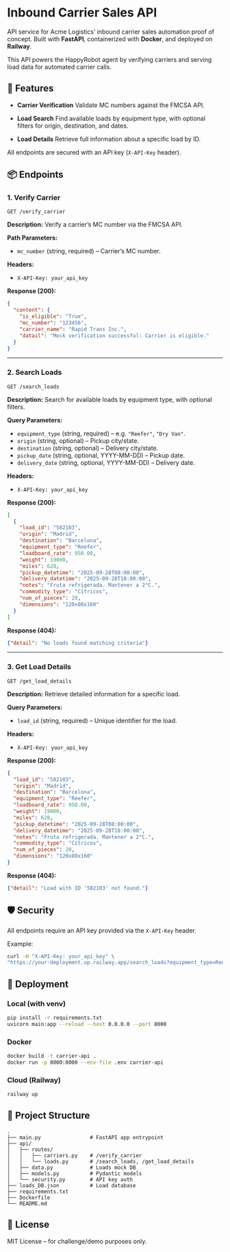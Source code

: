 # Inbound Carrier Sales API

API service for Acme Logistics’ inbound carrier sales automation proof of concept.
Built with **FastAPI**, containerized with **Docker**, and deployed on **Railway**.

This API powers the HappyRobot agent by verifying carriers and serving load data for automated carrier calls.

## 🚀 Features

* **Carrier Verification**
  Validate MC numbers against the FMCSA API.

* **Load Search**
  Find available loads by equipment type, with optional filters for origin, destination, and dates.

* **Load Details**
  Retrieve full information about a specific load by ID.

All endpoints are secured with an API key (`X-API-Key` header).


## 📦 Endpoints

### 1. Verify Carrier

```
GET /verify_carrier
```

**Description:** Verify a carrier’s MC number via the FMCSA API.

**Path Parameters:**

* `mc_number` (string, required) – Carrier’s MC number.

**Headers:**

* `X-API-Key: your_api_key`

**Response (200):**

```json
{
  "content": {
    "is_eligible": "True",
    "mc_number": "123456",
    "carrier_name": "Rapid Trans Inc.",
    "datail": "Mock verification successful: Carrier is eligible."
  }
}
```

---

### 2. Search Loads

```
GET /search_loads
```

**Description:** Search for available loads by equipment type, with optional filters.

**Query Parameters:**

* `equipment_type` (string, required) – e.g. `"Reefer"`, `"Dry Van"`.
* `origin` (string, optional) – Pickup city/state.
* `destination` (string, optional) – Delivery city/state.
* `pickup_date` (string, optional, YYYY-MM-DD) – Pickup date.
* `delivery_date` (string, optional, YYYY-MM-DD) – Delivery date.

**Headers:**

* `X-API-Key: your_api_key`

**Response (200):**

```json
[
  {
    "load_id": "582103",
    "origin": "Madrid",
    "destination": "Barcelona",
    "equipment_type": "Reefer",
    "loadboard_rate": 950.00,
    "weight": 19000,
    "miles": 628,
    "pickup_datetime": "2025-09-28T08:00:00",
    "delivery_datetime": "2025-09-28T18:00:00",
    "notes": "Fruta refrigerada. Mantener a 2°C.",
    "commodity_type": "Cítricos",
    "num_of_pieces": 20,
    "dimensions": "120x80x160"
  }
]
```

**Response (404):**

```json
{"detail": "No loads found matching criteria"}
```

---

### 3. Get Load Details

```
GET /get_load_details
```

**Description:** Retrieve detailed information for a specific load.

**Query Parameters:**

* `load_id` (string, required) – Unique identifier for the load.

**Headers:**

* `X-API-Key: your_api_key`

**Response (200):**

```json
{
  "load_id": "582103",
  "origin": "Madrid",
  "destination": "Barcelona",
  "equipment_type": "Reefer",
  "loadboard_rate": 950.00,
  "weight": 19000,
  "miles": 628,
  "pickup_datetime": "2025-09-28T08:00:00",
  "delivery_datetime": "2025-09-28T18:00:00",
  "notes": "Fruta refrigerada. Mantener a 2°C.",
  "commodity_type": "Cítricos",
  "num_of_pieces": 20,
  "dimensions": "120x80x160"
}
```

**Response (404):**

```json
{"detail": "Load with ID '582103' not found."}
```

## 🛡️ Security

All endpoints require an API key provided via the `X-API-Key` header.

Example:

```bash
curl -H "X-API-Key: your_api_key" \
"https://your-deployment.up.railway.app/search_loads?equipment_type=Reefer"
```


## 🐳 Deployment

### Local (with venv)

```bash
pip install -r requirements.txt
uvicorn main:app --reload --host 0.0.0.0 --port 8000
```

### Docker

```bash
docker build -t carrier-api .
docker run -p 8000:8000 --env-file .env carrier-api
```

### Cloud (Railway)

```bash
railway up
```

## 📂 Project Structure

```
.
├── main.py                # FastAPI app entrypoint
├── api/
│   ├── routes/
│   │   ├── carriers.py    # /verify_carrier
│   │   └── loads.py       # /search_loads, /get_load_details
│   ├── data.py            # Loads mock DB
│   ├── models.py          # Pydantic models
│   └── security.py        # API key auth
├── loads_DB.json          # Load database
├── requirements.txt
├── Dockerfile
└── README.md
```

## 📖 License

MIT License – for challenge/demo purposes only.
